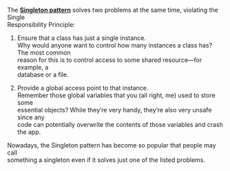 The **[Singleton pattern](https://refactoring.guru/design-patterns/singleton)** solves two problems at the same time, violating the Single \
Responsibility Principle:

1. Ensure that a class has just a single instance. \
Why would anyone want to control how many instances a class has? The most common \
reason for this is to control access to some shared resource—for example, a \
database or a file.

1. Provide a global access point to that instance. \
Remember those global variables that you (all right, me) used to store some \
essential objects? While they’re very handy, they’re also very unsafe since any \
code can potentially overwrite the contents of those variables and crash the app.

Nowadays, the Singleton pattern has become so popular that people may call \
something a singleton even if it solves just one of the listed problems.
